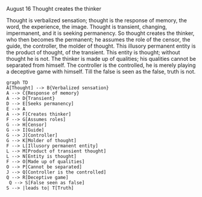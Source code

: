 August 16
Thought creates the thinker

Thought is verbalized sensation; thought is the response of memory, the word, the experience, the image. Thought is transient, changing, impermanent, and it is seeking permanency. So thought creates the thinker, who then becomes the permanent; he assumes the role of the censor, the guide, the controller, the molder of thought. This illusory permanent entity is the product of thought, of the transient. This entity is thought; without thought he is not. The thinker is made up of qualities; his qualities cannot be separated from himself. The controller is the controlled, he is merely playing a deceptive game with himself. Till the false is seen as the false, truth is not.

```mermaid
graph TD
A[Thought] --> B{Verbalized sensation}
A --> C{Response of memory}
A --> D{Transient}
D --> E[Seeks permanency]
E --> A
A --> F[Creates thinker]
F --> G[Assumes roles]
G --> H[Censor]
G --> I[Guide]
G --> J[Controller]
G --> K[Molder of thought]
F --> L[Illusory permanent entity]
L --> M[Product of transient thought]
L --> N[Entity is thought]
F --> O[Made up of qualities]
O --> P[Cannot be separated]
J --> Q[Controller is the controlled]
Q --> R[Deceptive game]
 Q --> S[False seen as false]
S --> |leads to| T[Truth]
```